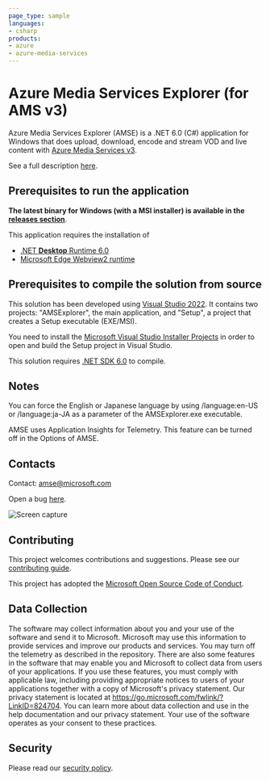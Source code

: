 ```yaml
---
page_type: sample
languages:
- csharp
products:
- azure
- azure-media-services
---
```


# Azure Media Services Explorer (for AMS v3)

Azure Media Services Explorer (AMSE) is a .NET 6.0 (C#) application for Windows that does upload, download, encode and stream VOD and live content with [Azure Media Services v3](https://azure.microsoft.com/en-us/services/media-services/).

See a full description [here](http://azure.microsoft.com/blog/2014/10/08/managing-media-workflows-with-the-new-azure-media-services-explorer-tool).

## Prerequisites to run the application

**The latest binary for Windows (with a MSI installer) is available in the [releases section](https://github.com/Azure/Azure-Media-Services-Explorer/releases)**.

This application requires the installation of
- [.NET **Desktop** Runtime 6.0](https://dotnet.microsoft.com/download/dotnet/6.0)
- [Microsoft Edge Webview2 runtime](https://developer.microsoft.com/microsoft-edge/webview2/)

## Prerequisites to compile the solution from source

This solution has been developed using [Visual Studio 2022](https://visualstudio.microsoft.com/vs/). It contains two projects: "AMSExplorer", the main application, and "Setup", a project that creates a Setup executable (EXE/MSI).

You need to install the [Microsoft Visual Studio Installer Projects](https://marketplace.visualstudio.com/items?itemName=VisualStudioClient.MicrosoftVisualStudio2022InstallerProjects) in order to open and build the Setup project in Visual Studio.

This solution requires [.NET SDK 6.0](https://dotnet.microsoft.com/download/dotnet/6.0) to compile.

## Notes

You can force the English or Japanese language by using /language:en-US or /language:ja-JA as a parameter of the AMSExplorer.exe executable.

AMSE uses Application Insights for Telemetry. This feature can be turned off in the Options of AMSE.

## Contacts

Contact: amse@microsoft.com

Open a bug [here](https://github.com/Azure/Azure-Media-Services-Explorer/issues/new).

![Screen capture](https://user-images.githubusercontent.com/8104205/116678834-17935c80-a9aa-11eb-9419-6c79de82b8ca.png)

## Contributing

This project welcomes contributions and suggestions. Please see our [contributing guide](CONTRIBUTING.md).

This project has adopted the [Microsoft Open Source Code of Conduct](CODE_OF_CONDUCT.md).

## Data Collection

The software may collect information about you and your use of the software and send it to Microsoft. Microsoft may use this information to provide services and improve our products and services. You may turn off the telemetry as described in the repository. There are also some features in the software that may enable you and Microsoft to collect data from users of your applications. If you use these features, you must comply with applicable law, including providing appropriate notices to users of your applications together with a copy of Microsoft's privacy statement. Our privacy statement is located at <https://go.microsoft.com/fwlink/?LinkID=824704>. You can learn more about data collection and use in the help documentation and our privacy statement. Your use of the software operates as your consent to these practices.

## Security
Please read our [security policy](SECURITY.md).
